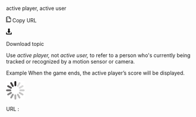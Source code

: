 ﻿# 

active player, active user

![Copy URL](media/active-player-active-user/Copy.png)
Copy URL

![Download](media/active-player-active-user/Download.png)

Download topic

Use *active player,* not *active user,* to refer to a person who's currently being tracked or recognized by a motion sensor or camera.

Example When the game ends, the active player’s score will be displayed.

![In progress](media/active-player-active-user/activity-large.gif)

URL :
